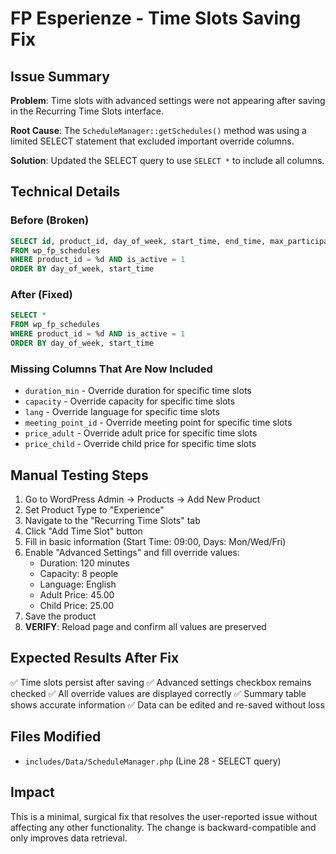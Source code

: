 # FP Esperienze - Time Slots Saving Fix

## Issue Summary
**Problem**: Time slots with advanced settings were not appearing after saving in the Recurring Time Slots interface.

**Root Cause**: The `ScheduleManager::getSchedules()` method was using a limited SELECT statement that excluded important override columns.

**Solution**: Updated the SELECT query to use `SELECT *` to include all columns.

## Technical Details

### Before (Broken)
```sql
SELECT id, product_id, day_of_week, start_time, end_time, max_participants, is_active 
FROM wp_fp_schedules 
WHERE product_id = %d AND is_active = 1 
ORDER BY day_of_week, start_time
```

### After (Fixed)  
```sql
SELECT * 
FROM wp_fp_schedules 
WHERE product_id = %d AND is_active = 1 
ORDER BY day_of_week, start_time
```

### Missing Columns That Are Now Included
- `duration_min` - Override duration for specific time slots
- `capacity` - Override capacity for specific time slots  
- `lang` - Override language for specific time slots
- `meeting_point_id` - Override meeting point for specific time slots
- `price_adult` - Override adult price for specific time slots
- `price_child` - Override child price for specific time slots

## Manual Testing Steps

1. Go to WordPress Admin → Products → Add New Product
2. Set Product Type to "Experience"
3. Navigate to the "Recurring Time Slots" tab
4. Click "Add Time Slot" button
5. Fill in basic information (Start Time: 09:00, Days: Mon/Wed/Fri)
6. Enable "Advanced Settings" and fill override values:
   - Duration: 120 minutes
   - Capacity: 8 people
   - Language: English
   - Adult Price: 45.00
   - Child Price: 25.00
7. Save the product
8. **VERIFY**: Reload page and confirm all values are preserved

## Expected Results After Fix
✅ Time slots persist after saving
✅ Advanced settings checkbox remains checked
✅ All override values are displayed correctly
✅ Summary table shows accurate information
✅ Data can be edited and re-saved without loss

## Files Modified
- `includes/Data/ScheduleManager.php` (Line 28 - SELECT query)

## Impact
This is a minimal, surgical fix that resolves the user-reported issue without affecting any other functionality. The change is backward-compatible and only improves data retrieval.